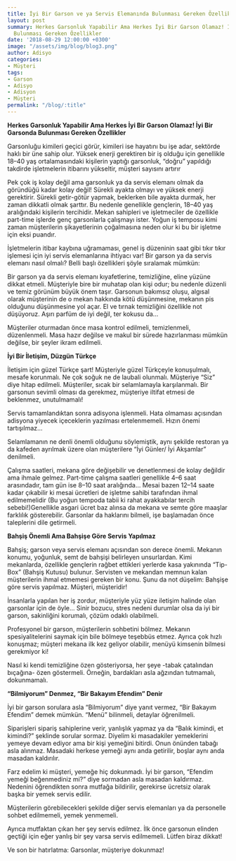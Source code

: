 ```yaml
---
title: İyi Bir Garson ve ya Servis Elemanında Bulunması Gereken Özellikler
layout: post
summary: Herkes Garsonluk Yapabilir Ama Herkes İyi Bir Garson Olamaz! İyi Bir Garsonda
  Bulunması Gereken Özellikler
date: '2018-08-29 12:00:00 +0300'
image: "/assets/img/blog/blog3.png"
author: Adisyo
categories:
- Müşteri
tags:
- Garson
- Adisyo
- Adisyon
- Müşteri
permalink: "/blog/:title"
---
```


**Herkes Garsonluk Yapabilir Ama Herkes İyi Bir Garson Olamaz! İyi Bir Garsonda Bulunması Gereken Özellikler**

Garsonluğu kimileri geçici görür, kimileri ise hayatını bu işe adar, sektörde haklı bir üne sahip olur. Yüksek enerji gerektiren bir iş olduğu için genellikle 18–40 yaş ortalamasındaki kişilerin yaptığı garsonluk, “doğru” yapıldığı takdirde işletmelerin itibarını yükseltir, müşteri sayısını artırır

Pek çok iş kolay değil ama garsonluk ya da servis elemanı olmak da göründüğü kadar kolay değil! Sürekli ayakta olmayı ve yüksek enerji gerektirir. Sürekli getir-götür yapmak, beklerken bile ayakta durmak, her zaman dikkatli olmak şarttır. Bu nedenle genellikle gençlerin, 18–40 yaş aralığındaki kişilerin tercihidir. Mekan sahipleri ve işletmeciler de özellikle part-time işlerde genç garsonlarla çalışmayı ister. Yoğun iş temposu kimi zaman müşterilerin şikayetlerinin çoğalmasına neden olur ki bu bir işletme için eksi puandır.

İşletmelerin itibar kaybına uğramaması, genel iş düzeninin saat gibi tıkır tıkır işlemesi için iyi servis elemanlarına ihtiyacı var! Bir garson ya da servis elemanı nasıl olmalı? Belli başlı özellikleri şöyle sıralamak mümkün:

Bir garson ya da servis elemanı kıyafetlerine, temizliğine, eline yüzüne dikkat etmeli. Müşteriyle bire bir muhatap olan kişi odur; bu nedenle düzenli ve temiz görünüm büyük önem taşır. Garsonun bakımsız oluşu, algısal olarak müşterinin de o mekan hakkında kötü düşünmesine, mekanın pis olduğunu düşünmesine yol açar. El ve tırnak temizliğini özellikle not düşüyoruz. Aşırı parfüm de iyi değil, ter kokusu da…

Müşteriler oturmadan önce masa kontrol edilmeli, temizlenmeli, düzenlenmeli. Masa hazır değilse ve makul bir sürede hazırlanması mümkün değilse, bir şeyler ikram edilmeli.

**İyi Bir İletişim, Düzgün Türkçe**

İletişim için güzel Türkçe şart! Müşteriyle güzel Türkçeyle konuşulmalı, mesafe korunmalı. Ne çok soğuk ne de laubali olunmalı. Müşteriye “Siz” diye hitap edilmeli. Müşteriler, sıcak bir selamlamayla karşılanmalı. Bir garsonun sevimli olması da gerekmez, müşteriye iltifat etmesi de beklenmez, unutulmamalı!

Servis tamamlandıktan sonra adisyona işlenmeli. Hata olmaması açısından adisyona yiyecek içeceklerin yazılması ertelenmemeli. Hızın önemi tartışılmaz…

Selamlamanın ne denli önemli olduğunu söylemiştik, aynı şekilde restoran ya da kafeden ayrılmak üzere olan müşterilere “İyi Günler/ İyi Akşamlar” denilmeli.

Çalışma saatleri, mekana göre değişebilir ve denetlenmesi de kolay değildir ama ihmale gelmez. Part-time çalışma saatleri genellikle 4–6 saat arasındadır, tam gün ise 8–10 saat aralığında… Mesai bazen 12–14 saate kadar çıkabilir ki mesai ücretleri de işletme sahibi tarafından ihmal edilmemelidir (Bu yoğun tempoda tabii ki rahat ayakkabılar tercih sebebi!)Genellikle asgari ücret baz alınsa da mekana ve semte göre maaşlar farklılık gösterebilir. Garsonlar da haklarını bilmeli, işe başlamadan önce taleplerini dile getirmeli.

**Bahşiş Önemli Ama Bahşişe Göre Servis Yapılmaz**

Bahşiş; garson veya servis elemanı açısından son derece önemli. Mekanın konumu, yoğunluk, semt de bahşişi belirleyen unsurlardan. Kimi mekanlarda, özellikle gençlerin rağbet ettikleri yerlerde kasa yakınında “Tip-Box” (Bahşiş Kutusu) bulunur. Servisten ve mekandan memnun kalan müşterilerin ihmal etmemesi gereken bir konu. Şunu da not düşelim: Bahşişe göre servis yapılmaz. Müşteri, müşteridir!

İnsanlarla yapılan her iş zordur, müşteriyle yüz yüze iletişim halinde olan garsonlar için de öyle… Sinir bozucu, stres nedeni durumlar olsa da iyi bir garson, sakinliğini korumalı, çözüm odaklı olabilmeli.

Profesyonel bir garson, müşterilerin sohbetini bölmez. Mekanın spesiyalitelerini saymak için bile bölmeye teşebbüs etmez. Ayrıca çok hızlı konuşmaz; müşteri mekana ilk kez geliyor olabilir, menüyü kimsenin bilmesi gerekmiyor ki!

Nasıl ki kendi temizliğine özen gösteriyorsa, her şeye -tabak çatalından bıçağına- özen göstermeli. Örneğin, bardakları asla ağzından tutmamalı, dokunmamalı.

**“Bilmiyorum” Denmez, “Bir Bakayım Efendim” Denir**

İyi bir garson sorulara asla “Bilmiyorum” diye yanıt vermez, “Bir Bakayım Efendim” demek mümkün. “Menü” bilinmeli, detaylar öğrenilmeli.

Siparişleri sipariş sahiplerine verir, yanlışlık yapmaz ya da “Balık kimindi, et kimindi?” şeklinde sorular sormaz. Diyelim ki masadakiler yemeklerini yemeye devam ediyor ama bir kişi yemeğini bitirdi. Onun önünden tabağı asla alınmaz. Masadaki herkese yemeği aynı anda getirilir, boşlar aynı anda masadan kaldırılır.

Farz edelim ki müşteri, yemeğe hiç dokunmadı. İyi bir garson, “Efendim yemeği beğenmediniz mi?” diye sormadan asla masadan kaldırmaz. Nedenini öğrendikten sonra mutfağa bildirilir, gerekirse ücretsiz olarak başka bir yemek servis edilir.

Müşterilerin görebilecekleri şekilde diğer servis elemanları ya da personelle sohbet edilmemeli, yemek yenmemeli.

Ayrıca mutfaktan çıkan her şey servis edilmez. İlk önce garsonun elinden geçtiği için eğer yanlış bir şey varsa servis edilmemeli. Lütfen biraz dikkat!

Ve son bir hatırlatma: Garsonlar, müşteriye dokunmaz!